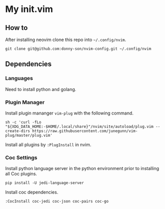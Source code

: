 # My init.vim

## How to 
After installing neovim clone this repo into ```~/.config/nvim```. 
```
git clone git@github.com:donny-son/nvim-config.git ~/.config/nvim
```

## Dependencies

### Languages
Need to install python and golang.

### Plugin Manager
Install plugin mananger ```vim-plug``` with the following command.
```
sh -c 'curl -fLo "${XDG_DATA_HOME:-$HOME/.local/share}"/nvim/site/autoload/plug.vim --create-dirs https://raw.githubusercontent.com/junegunn/vim-plug/master/plug.vim'
```
Install all plugins by ```:PlugInstall``` in nvim.

### Coc Settings 
Install python language server in the python environment prior to installing all Coc plugins. 
```
pip install -U jedi-language-server
```
Install coc dependencies. 
```
:CocInstall coc-jedi coc-json coc-pairs coc-go
```





